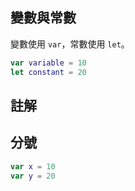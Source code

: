 ## 變數與常數

變數使用 `var`，常數使用 `let`。
``` swift
var variable = 10
let constant = 20
```


## 註解

## 分號

``` swift
var x = 10
var y = 20
```

